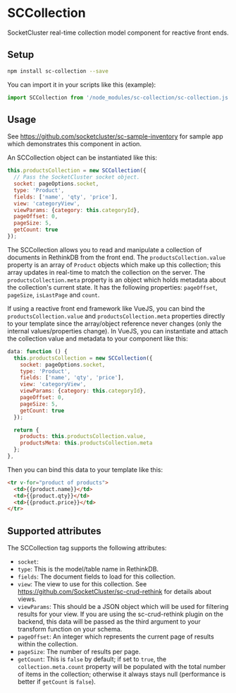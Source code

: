 # SCCollection
SocketCluster real-time collection model component for reactive front ends.

## Setup

```bash
npm install sc-collection --save
```

You can import it in your scripts like this (example):
```js
import SCCollection from '/node_modules/sc-collection/sc-collection.js';
```

## Usage

See https://github.com/socketcluster/sc-sample-inventory for sample app which demonstrates this component in action.

An SCCollection object can be instantiated like this:

```js
this.productsCollection = new SCCollection({
  // Pass the SocketCluster socket object.
  socket: pageOptions.socket,
  type: 'Product',
  fields: ['name', 'qty', 'price'],
  view: 'categoryView',
  viewParams: {category: this.categoryId},
  pageOffset: 0,
  pageSize: 5,
  getCount: true
});
```

The SCCollection allows you to read and manipulate a collection of documents in RethinkDB from the front end.
The ```productsCollection.value``` property is an array of `Product` objects which make up this collection; this array updates in real-time to match the collection on the server.
The ```productsCollection.meta``` property is an object which holds metadata about the collection's current state. It has the following properties: ```pageOffset```, ```pageSize```, ```isLastPage``` and ```count```.

If using a reactive front end framework like VueJS, you can bind the ```productsCollection.value``` and ```productsCollection.meta``` properties directly to your template since the array/object reference never changes (only the internal values/properties change).
In VueJS, you can instantiate and attach the collection value and metadata to your component like this:

```js
data: function () {
  this.productsCollection = new SCCollection({
    socket: pageOptions.socket,
    type: 'Product',
    fields: ['name', 'qty', 'price'],
    view: 'categoryView',
    viewParams: {category: this.categoryId},
    pageOffset: 0,
    pageSize: 5,
    getCount: true
  });

  return {
    products: this.productsCollection.value,
    productsMeta: this.productsCollection.meta
  };
},
```

Then you can bind this data to your template like this:

```html
<tr v-for="product of products">
  <td>{{product.name}}</td>
  <td>{{product.qty}}</td>
  <td>{{product.price}}</td>
</tr>
```

## Supported attributes

The SCCollection tag supports the following attributes:

- ```socket```:
- ```type```: This is the model/table name in RethinkDB.
- ```fields```: The document fields to load for this collection.
- ```view```: The view to use for this collection. See https://github.com/SocketCluster/sc-crud-rethink for details about views.
- ```viewParams```: This should be a JSON object which will be used for filtering results for your view.
If you are using the sc-crud-rethink plugin on the backend, this data will be passed as the third argument to your transform function on your schema.
- ```pageOffset```: An integer which represents the current page of results within the collection.
- ```pageSize```: The number of results per page.
- ```getCount```: This is ```false``` by default; if set to ```true```, the ```collection.meta.count``` property will be populated with the total number of items in the collection; otherwise it always stays null (performance is better if ```getCount``` is ```false```).

